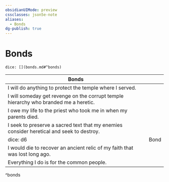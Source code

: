```yaml
---
obsidianUIMode: preview
cssclasses: json5e-note
aliases:
  - Bonds
dg-publish: true
---
```

# Bonds

`dice: [](bonds.md#^bonds)`

| Bonds                                                                                    |      |
| ---------------------------------------------------------------------------------------- | ---- |
| I will do anything to protect the temple where I served.                                 |      |
| I will someday get revenge on the corrupt temple hierarchy who branded me a heretic.     |      |
| I owe my life to the priest who took me in when my parents died.                         |      |
| I seek to preserve a sacred text that my enemies consider heretical and seek to destroy. |      |
| dice: d6                                                                                 | Bond |
| I would die to recover an ancient relic of my faith that was lost long ago.              |      |
| Everything I do is for the common people.                                                |      |
^bonds